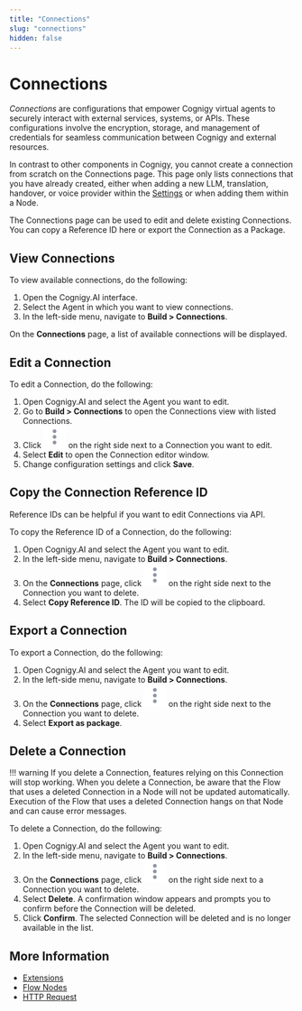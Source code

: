 ```yaml
---
title: "Connections" 
slug: "connections" 
hidden: false 
---
```


# Connections

_Connections_ are configurations that empower Cognigy virtual agents to securely interact with external services, systems, or APIs. These configurations involve the encryption, storage, and management of credentials for seamless communication between Cognigy and external resources.

In contrast to other components in Cognigy, you cannot create a connection from scratch on the Connections page.
This page only lists connections that you have already created,
either when adding a new LLM, translation, handover,
or voice provider within the [Settings](../manage/settings.md) or when adding them within a Node.

The Connections page can be used to edit and delete existing Connections.
You can copy a Reference ID here or export the Connection as a Package.

## View Connections

To view available connections, do the following:

1. Open the Cognigy.AI interface.
2. Select the Agent in which you want to view connections. 
3. In the left-side menu, navigate to **Build > Connections**.

On the **Connections** page, a list of available connections will be displayed.

## Edit a Connection

To edit a Connection, do the following:

1. Open Cognigy.AI and select the Agent you want to edit. 
2. Go to **Build > Connections** to open the Connections view with listed Connections.
3. Click ![vertical-ellipsis](../../../assets/icons/vertical-ellipsis.svg) on the right side next to a Connection you want to edit.
4. Select **Edit** to open the Connection editor window.
5. Change configuration settings and click **Save**. 

## Copy the Connection Reference ID

Reference IDs can be helpful if you want to edit Connections via API.

To copy the Reference ID of a Connection, do the following:

1. Open Cognigy.AI and select the Agent you want to edit.
2. In the left-side menu, navigate to **Build > Connections**.
3. On the **Connections** page, click ![vertical-ellipsis](../../../assets/icons/vertical-ellipsis.svg) on the right side next to the Connection you want to delete.
4. Select **Copy Reference ID**. The ID will be copied to the clipboard.

## Export a Connection

To export a Connection, do the following:

1. Open Cognigy.AI and select the Agent you want to edit.
2. In the left-side menu, navigate to **Build > Connections**.
3. On the **Connections** page, click ![vertical-ellipsis](../../../assets/icons/vertical-ellipsis.svg) on the right side next to the Connection you want to delete.
4. Select **Export as package**.  

## Delete a Connection

!!! warning
    If you delete a Connection, features relying on this Connection will stop working. When you delete a Connection, be aware that the Flow that uses a deleted Connection in a Node will not be updated automatically. Execution of the Flow that uses a deleted Connection hangs on that Node and can cause error messages.

To delete a Connection, do the following:

1. Open Cognigy.AI and select the Agent you want to edit.
2. In the left-side menu, navigate to **Build > Connections**.
3. On the **Connections** page, click ![vertical-ellipsis](../../../assets/icons/vertical-ellipsis.svg) on the right side next to a Connection you want to delete.
4. Select **Delete**. A confirmation window appears and prompts you to confirm before the Connection will be deleted.
5. Click **Confirm**. The selected Connection will be deleted and is no longer available in the list.

## More Information

- [Extensions](../../../ai/resources/manage/extensions/)
- [Flow Nodes](../../../ai/flow-nodes/flow-nodes-overview.md)
- [HTTP Request](../../../ai/flow-nodes/services/http-request.md)
